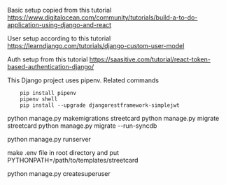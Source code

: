 Basic setup copied from this tutorial
    https://www.digitalocean.com/community/tutorials/build-a-to-do-application-using-django-and-react

User setup according to this tutorial
    https://learndjango.com/tutorials/django-custom-user-model

Auth setup from this tutorial
    https://saasitive.com/tutorial/react-token-based-authentication-django/



This Django project uses pipenv.
    Related commands

        pip install pipenv
        pipenv shell
        pip install --upgrade djangorestframework-simplejwt

python manage.py makemigrations streetcard
python manage.py migrate streetcard
python manage.py migrate --run-syncdb

python manage.py runserver

make .env file in root directory and put
    PYTHONPATH=/path/to/templates/streetcard

python manage.py createsuperuser


